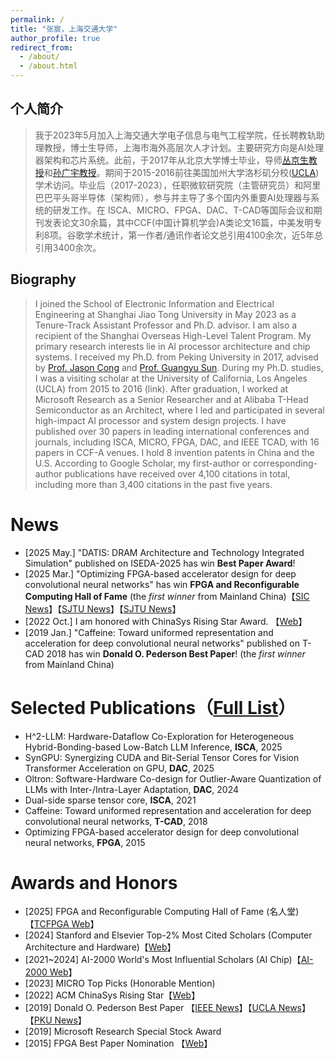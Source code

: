 ```yaml
---
permalink: /
title: "张宸，上海交通大学"
author_profile: true
redirect_from: 
  - /about/
  - /about.html
---
```


## 个人简介

> 我于2023年5月加入上海交通大学电子信息与电气工程学院，任长聘教轨助理教授，博士生导师，上海市海外高层次人才计划。主要研究方向是AI处理器架构和芯片系统。此前，于2017年从北京大学博士毕业，导师[丛京生教授](https://vast.cs.ucla.edu/people/faculty/jason-cong)和[孙广宇教授](https://ic.pku.edu.cn/szdw/zzjs/sjzdhyjsxtx1/sgy/index.htm)。期间于2015-2016前往美国加州大学洛杉矶分校([UCLA]((https://vast.cs.ucla.edu/people/alumni/chen-zhang)))学术访问。毕业后（2017-2023），任职微软研究院（主管研究员）和阿里巴巴平头哥半导体（架构师），参与并主导了多个国内外重要AI处理器与系统的研发工作。在 ISCA、MICRO、FPGA、DAC、T-CAD等国际会议和期刊发表论文30余篇，其中CCF(中国计算机学会)A类论文16篇，中美发明专利8项。谷歌学术统计，第一作者/通讯作者论文总引用4100余次，近5年总引用3400余次。


## Biography

> I joined the School of Electronic Information and Electrical Engineering at Shanghai Jiao Tong University in May 2023 as a Tenure-Track Assistant Professor and Ph.D. advisor. I am also a recipient of the Shanghai Overseas High-Level Talent Program. My primary research interests lie in AI processor architecture and chip systems. I received my Ph.D. from Peking University in 2017, advised by [Prof. Jason Cong](https://vast.cs.ucla.edu/people/faculty/jason-cong) and [Prof. Guangyu Sun](https://ic.pku.edu.cn/szdw/zzjs/sjzdhyjsxtx1/sgy/index.htm). During my Ph.D. studies, I was a visiting scholar at the University of California, Los Angeles (UCLA) from 2015 to 2016 (link). After graduation, I worked at Microsoft Research as a Senior Researcher and at Alibaba T-Head Semiconductor as an Architect, where I led and participated in several high-impact AI processor and system design projects. I have published over 30 papers in leading international conferences and journals, including ISCA, MICRO, FPGA, DAC, and IEEE TCAD, with 16 papers in CCF-A venues. I hold 8 invention patents in China and the U.S. According to Google Scholar, my first-author or corresponding-author publications have received over 4,100 citations in total, including more than 3,400 citations in the past five years.

News
======
- [2025 May.] "DATIS: DRAM Architecture and Technology Integrated Simulation" published on ISEDA-2025 has win **Best Paper Award**!
- [2025 Mar.] "Optimizing FPGA-based accelerator design for deep convolutional neural networks" has win **FPGA and Reconfigurable Computing Hall of Fame** (the *first winner* from Mainland China)【[SIC News](https://mp.weixin.qq.com/s/ZKNA4BI9bxbInRNhaJVlLg)】【[SJTU News](https://mp.weixin.qq.com/s/vpba44-PizkJ_xq2F9I0Uw)】【[SJTU News](https://news.sjtu.edu.cn/jdyw/20250305/207749.html)】
- [2022 Oct.] I am honored with ChinaSys Rising Star Award. 【[Web](https://chinasys.org/doku.php?id=awards)】
- [2019 Jan.] "Caffeine: Toward uniformed representation and acceleration for deep convolutional neural networks" published on T-CAD 2018 has win **Donald O. Pederson Best Paper**! (the *first winner* from Mainland China)

Selected Publications（[Full List](https://chenzhangsjtu.github.io/publications/)）
======
- H^2-LLM: Hardware-Dataflow Co-Exploration for Heterogeneous Hybrid-Bonding-based Low-Batch LLM Inference, **ISCA**, 2025
- SynGPU: Synergizing CUDA and Bit-Serial Tensor Cores for Vision Transformer Acceleration on GPU, **DAC**, 2025
- Oltron: Software-Hardware Co-design for Outlier-Aware Quantization of LLMs with Inter-/Intra-Layer Adaptation, **DAC**, 2024
- Dual-side sparse tensor core, **ISCA**, 2021
- Caffeine: Toward uniformed representation and acceleration for deep convolutional neural networks, **T-CAD**, 2018
- Optimizing FPGA-based accelerator design for deep convolutional neural networks, **FPGA**, 2015


Awards and Honors
======
- [2025] FPGA and Reconfigurable Computing Hall of Fame (名人堂) 【[TCFPGA Web](https://tcfpga.org/books/hall-of-fame/page/hall-of-fame-inductees)】
- [2024] Stanford and Elsevier Top-2% Most Cited Scholars (Computer Architecture and Hardware)【[Web](https://topresearcherslist.com/Home/Profile/899190)】
- [2021~2024] AI-2000 World's Most Influential Scholars (AI Chip)【[AI-2000 Web](https://www.aminer.cn/ai2000/ct)】
- [2023] MICRO Top Picks (Honorable Mention)
- [2022] ACM ChinaSys Rising Star【[Web](https://chinasys.org/doku.php?id=awards)】
- [2019] Donald O. Pederson Best Paper 【[IEEE News](https://ieee-ceda.org/awards/donald-o-pederson-award#recipients)】【[UCLA News](https://www.cs.ucla.edu/2019-donald-o-pederson-best-paper-award/)】【[PKU News](https://cs.pku.edu.cn/info/1263/2440.htm)】
- [2019] Microsoft Research Special Stock Award
- [2015] FPGA Best Paper Nomination 【[Web](https://www.isfpga.org/past/fpga2015/index.html)】

